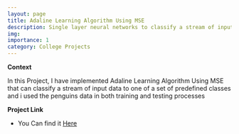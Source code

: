 ```yaml
---
layout: page
title: Adaline Learning Algorithm Using MSE
description: Single layer neural networks to classify a stream of input data to one of a set of predefined classes
img:
importance: 1
category: College Projects
---
```

**Context**

In this Project, I have implemented Adaline Learning Algorithm Using MSE that can classify a stream of input data to one of a set of predefined classes and i used the penguins data in both training and testing processes


**Project Link**
* You Can find it [Here](https://github.com/Minaaa01/Adaline-Learning-Algorithm-Using-MSE)
